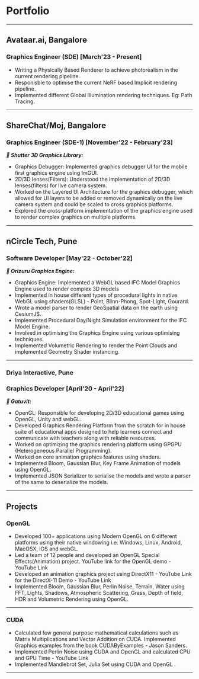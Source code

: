 # Portfolio
---


## Avataar.ai, Bangalore

### Graphics Engineer (SDE) [March'23 - Present]
 
- Writing a Physically Based Renderer to achieve photorealism in the current rendering pipeline.
- Responisble to optimise the current NeRF based Implicit rendering pipeline.
- Implemented different Global Illumination rendering techniques. Eg: Path Tracing. 

---

## ShareChat/Moj, Bangalore

### Graphics Engineer (SDE-1) [November'22 - February'23]

***👾 Shutter 3D Graphics Library:*** 
- Graphics Debugger: Implemented graphics debugger UI for the mobile first graphics engine using ImGUI.
- 2D/3D lenses(Filters): Understood the implementation of 2D/3D lenses(filters) for live camera system.
-  Worked on the Layered UI Architecture for the graphics debugger, which allowed for UI layers to be added or
removed dynamically on the live camera system and could be scaled to cross graphics platforms.
- Explored the cross-platform implementation of the graphics engine used to render complex graphics on
multiple platforms.

---
## nCircle Tech, Pune

### Software Developer [May'22 - October'22]

  ***👾 Orizuru Graphics Engine:*** 
- Graphics Engine: Implemented a WebGL based IFC Model Graphics Engine used to render complex 3D models
- Implemented in house different types of procedural lights in native WebGL using shaders(GLSL) - Point,
Blinn-Phong, Spot-Light, Gourard.
- Wrote a model parser to render GeoSpatial data on the earth using CesiumJS.
- Implemented Procedural Day/Night Simulation environment for the IFC Model Engine.
- Involved in optimising the Graphics Engine using various optimising techniques.
- Implemented Volumetric Rendering to render the Point Clouds and implemented Geometry Shader
instancing.


---

### Driya Interactive, Pune

### Graphics Developer [April'20 - April'22]

***👾 Gatuvit:*** 
- OpenGL: Responsible for developing 2D/3D educational games using OpenGL, Unity and webGL.
- Developed Graphics Rendering Platform from the scratch for in house suite of educational apps designed to
help learners connect and communicate with teachers along with reliable resources.
- Worked on optimizing the graphics rendering platform using GPGPU (Heterogeneous Parallel
Programming).
- Worked on core animation graphics features using shaders.
- Implemented Bloom, Gaussian Blur, Key Frame Animation of models using OpenGL.
- Implemented JSON Serializer to serialise the models and wrote a parser of the same to deserialize the models.


---

## Projects

### OpenGL
- Developed 100+ applications using Modern OpenGL on 6 different platforms using their native
windowing i.e. Windows, Linux, Android, MacOSX, iOS and webGL.
- Led a team of 12 people and developed an OpenGL Special Effects(Animation) project. YouTube link
for the OpenGL demo - YouTube Link
- Developed an animation graphics project using DirectX11 - YouTube Link for the DirectX-11 Demo -
YouTube Link
- Implemented Bloom, Gaussian Blur, Perlin Noise, Terrain, Water using FFT, Lights,
Shadows, Atmospheric Scattering, Grass, Depth of field, HDR and Volumetric
Rendering using OpenGL.

---

### CUDA
- Calculated few general purpose mathematical calculations such as Matrix Multiplications and Vector
Addition on CUDA. Implemented Graphics examples from the book CUDAByExamples - Jason
Sanders.
- Implemented Perlin Noise using CUDA and OpenGL and calculated CPU and GPU Time - YouTube
Link
- Implemented Mandlebrot Set, Julia Set using CUDA and OpenGL .


---

<link rel="canonical" href="/pages/index.md">
